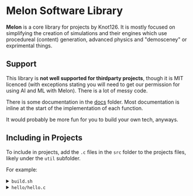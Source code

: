 # Melon Software Library

**Melon** is a core library for projects by Knot126. It is mostly focused on simplifying the creation of simulations and their engines which use procedureal (content) generation, advanced physics and "demosceney" or exprimental things.

## Support

This library is **not well supported for thirdparty projects**, though it is MIT licenced (with exceptions stating you will need to get our permission for using AI and ML with Melon). There is a lot of messy code.

There is some documentation in the [docs](docs) folder. Most documentation is inline at the start of the implementation of each function.

It would probably be more fun for you to build your own tech, anyways.

## Including in Projects

To include in projects, add the `.c` files in the `src` folder to the projects files, likely under the `util` subfolder.

For example:

<details>
  <summary><code>build.sh</code></summary>
  
  ```bash
  cp -r ./melon/src ./hello/util
  gcc -o hello ./hello/hello.c $(ls ./hello/util/*.c) -I./hello
  ```
</details>

<details>
  <summary><code>hello/hello.c</code></summary>
  
  ```c
  #include "util/log.h"
  
  int main(const int argc, char *argv[]) {
  	DgLog(DG_LOG_INFO, "Hello, world!");
  	return 0;
  }
  ```
</details>
